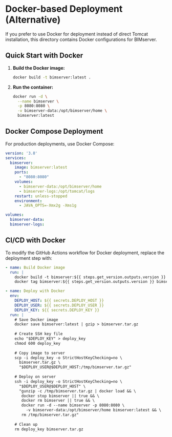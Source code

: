 # Docker-based Deployment (Alternative)

If you prefer to use Docker for deployment instead of direct Tomcat installation, this directory contains Docker configurations for BIMserver.

## Quick Start with Docker

1. **Build the Docker image:**
   ```bash
   docker build -t bimserver:latest .
   ```

2. **Run the container:**
   ```bash
   docker run -d \
     --name bimserver \
     -p 8080:8080 \
     -v bimserver-data:/opt/bimserver/home \
     bimserver:latest
   ```

## Docker Compose Deployment

For production deployments, use Docker Compose:

```yaml
version: '3.8'
services:
  bimserver:
    image: bimserver:latest
    ports:
      - "8080:8080"
    volumes:
      - bimserver-data:/opt/bimserver/home
      - bimserver-logs:/opt/tomcat/logs
    restart: unless-stopped
    environment:
      - JAVA_OPTS=-Xmx2g -Xms1g

volumes:
  bimserver-data:
  bimserver-logs:
```

## CI/CD with Docker

To modify the GitHub Actions workflow for Docker deployment, replace the deployment step with:

```yaml
- name: Build Docker image
  run: |
    docker build -t bimserver:${{ steps.get_version.outputs.version }} .
    docker tag bimserver:${{ steps.get_version.outputs.version }} bimserver:latest

- name: Deploy with Docker
  env:
    DEPLOY_HOST: ${{ secrets.DEPLOY_HOST }}
    DEPLOY_USER: ${{ secrets.DEPLOY_USER }}
    DEPLOY_KEY: ${{ secrets.DEPLOY_KEY }}
  run: |
    # Save Docker image
    docker save bimserver:latest | gzip > bimserver.tar.gz
    
    # Create SSH key file
    echo "$DEPLOY_KEY" > deploy_key
    chmod 600 deploy_key
    
    # Copy image to server
    scp -i deploy_key -o StrictHostKeyChecking=no \
      bimserver.tar.gz \
      "$DEPLOY_USER@$DEPLOY_HOST:/tmp/bimserver.tar.gz"
    
    # Deploy on server
    ssh -i deploy_key -o StrictHostKeyChecking=no \
      "$DEPLOY_USER@$DEPLOY_HOST" \
      "gunzip -c /tmp/bimserver.tar.gz | docker load && \
       docker stop bimserver || true && \
       docker rm bimserver || true && \
       docker run -d --name bimserver -p 8080:8080 \
         -v bimserver-data:/opt/bimserver/home bimserver:latest && \
       rm /tmp/bimserver.tar.gz"
    
    # Clean up
    rm deploy_key bimserver.tar.gz
```